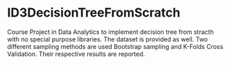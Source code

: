 # ID3DecisionTreeFromScratch
Course Project in Data Analytics to implement decision tree from stracth with no special purpose libraries.
The dataset is provided as well.
Two different sampling methods are used Bootstrap sampling and K-Folds Cross Validation.
Their respective results are reported.
